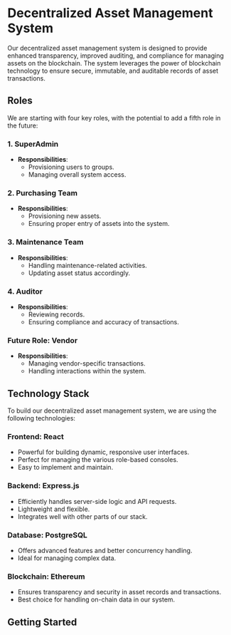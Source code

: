 # Decentralized Asset Management System

Our decentralized asset management system is designed to provide enhanced transparency, improved auditing, and compliance for managing assets on the blockchain. The system leverages the power of blockchain technology to ensure secure, immutable, and auditable records of asset transactions.

## Roles

We are starting with four key roles, with the potential to add a fifth role in the future:

### 1. SuperAdmin
- **Responsibilities**: 
  - Provisioning users to groups.
  - Managing overall system access.
  
### 2. Purchasing Team
- **Responsibilities**: 
  - Provisioning new assets.
  - Ensuring proper entry of assets into the system.
  
### 3. Maintenance Team
- **Responsibilities**: 
  - Handling maintenance-related activities.
  - Updating asset status accordingly.
  
### 4. Auditor
- **Responsibilities**: 
  - Reviewing records.
  - Ensuring compliance and accuracy of transactions.

### Future Role: Vendor
- **Responsibilities**: 
  - Managing vendor-specific transactions.
  - Handling interactions within the system.

## Technology Stack

To build our decentralized asset management system, we are using the following technologies:

### Frontend: **React**
  - Powerful for building dynamic, responsive user interfaces.
  - Perfect for managing the various role-based consoles.
  - Easy to implement and maintain.

### Backend: **Express.js**
  - Efficiently handles server-side logic and API requests.
  - Lightweight and flexible.
  - Integrates well with other parts of our stack.

### Database: **PostgreSQL**
  - Offers advanced features and better concurrency handling.
  - Ideal for managing complex data.

### Blockchain: **Ethereum**
  - Ensures transparency and security in asset records and transactions.
  - Best choice for handling on-chain data in our system.

## Getting Started

